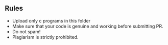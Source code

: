 ## Rules
* Upload only c programs in this folder
* Make sure that your code is genuine and working before submitting PR.
* Do not spam!
* Plagiarism is strictly prohibited.